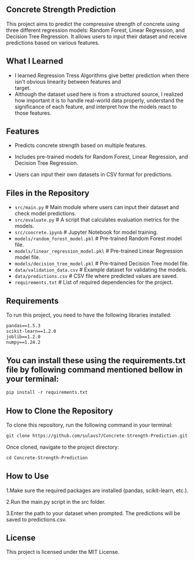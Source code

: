 ## Concrete Strength Prediction

This project aims to predict the compressive strength of concrete using three different regression models: Random Forest, Linear Regression, and Decision Tree Regression. It allows users to input their dataset and receive predictions based on various features.
## What I Learned 
- I learned Regression Tress Algorithms give better prediction when there isn't obvious linearity between features and   
  target.
- Although the dataset used here is from a structured source, I realized how important it is to handle real-world data 
  properly, understand the significance of each feature, and interpret how the models react to those features.
## Features
- Predicts concrete strength based on multiple features.

- Includes pre-trained models for Random Forest, Linear Regression, and Decision Tree Regression.

- Users can input their own datasets in CSV format for predictions.

## Files in the Repository

- `src/main.py`                      # Main module where users can input their dataset and check model predictions.
- `src/evaluate.py`                  # A script that calculates evaluation metrics for the models.
- `src/concrete.ipynb`               # Jupyter Notebook for model training.
- `models/random_forest_model.pkl`    # Pre-trained Random Forest model file.
- `models/linear_regression_model.pkl`  # Pre-trained Linear Regression model file.
- `models/decision_tree_model.pkl`     # Pre-trained Decision Tree model file.
- `data/validation_data.csv`           # Example dataset for validating the models.
- `data/predictions.csv`               # CSV file where predicted values are saved.
- `requirements.txt`                   # List of required dependencies for the project.

## Requirements
To run this project, you need to have the following libraries installed:

```txt
pandas==1.5.3
scikit-learn==1.2.0
joblib==1.2.0
numpy==1.24.2
```

## You can install these using the requirements.txt file by following command mentioned bellow in your terminal:
```txt
pip install -r requirements.txt
```
## How to Clone the Repository
To clone this repository, run the following command in your terminal:
```txt
git clone https://github.com/sulavs7/Concrete-Strength-Prediction.git

```

Once cloned, navigate to the project directory:
```txt
cd Concrete-Strength-Prediction
```

## How to Use
1.Make sure the required packages are installed (pandas, scikit-learn, etc.).

2.Run the main.py script in the src folder.

3.Enter the path to your dataset when prompted. The predictions will be saved to predictions.csv.

## License
This project is licensed under the MIT License.

